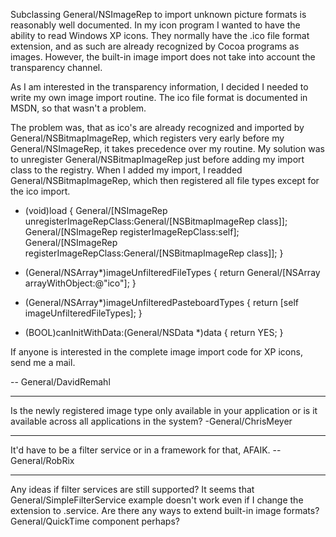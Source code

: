 Subclassing General/NSImageRep to import unknown picture formats is reasonably well documented. In my icon program I wanted to have the ability to read Windows XP icons. They normally have the .ico file format extension, and as such are already recognized by Cocoa programs as images. However, the built-in image import does not take into account the transparency channel.

As I am interested in the transparency information, I decided I needed to write my own image import routine. The ico file format is documented in MSDN, so that wasn't a problem.

The problem was, that as ico's are already recognized and imported by General/NSBitmapImageRep, which registers very early before my General/NSImageRep, it takes precedence over my routine. My solution was to unregister General/NSBitmapImageRep just before adding my import class to the registry. When I added my import, I readded General/NSBitmapImageRep, which then registered all file types except for the ico import.

    

+ (void)load
{
    General/[NSImageRep unregisterImageRepClass:General/[NSBitmapImageRep class]];
    General/[NSImageRep registerImageRepClass:self];
    General/[NSImageRep registerImageRepClass:General/[NSBitmapImageRep class]];
}

+ (General/NSArray*)imageUnfilteredFileTypes
{
    return General/[NSArray arrayWithObject:@"ico"];
}

+ (General/NSArray*)imageUnfilteredPasteboardTypes
{
    return [self imageUnfilteredFileTypes];
}

+ (BOOL)canInitWithData:(General/NSData *)data
{
    return YES;
}



If anyone is interested in the complete image import code for XP icons, send me a mail.

-- General/DavidRemahl

----

Is the newly registered image type only available in your application or is it available across all applications in the system? -General/ChrisMeyer

----

It'd have to be a filter service or in a framework for that, AFAIK. -- General/RobRix

----

Any ideas if filter services are still supported? It seems that General/SimpleFilterService example doesn't work even if I change the extension to .service. Are there any ways to extend built-in image formats? General/QuickTime component perhaps?